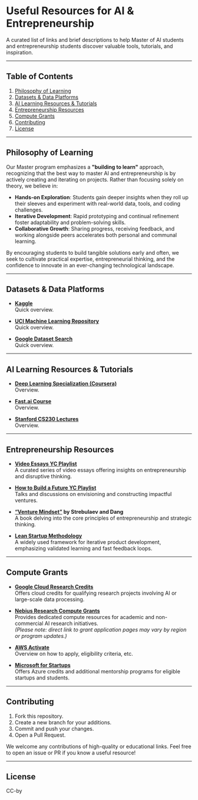 # Useful Resources for AI & Entrepreneurship

A curated list of links and brief descriptions to help Master of AI students and entrepreneurship students discover valuable tools, tutorials, and inspiration.

---

## Table of Contents
1. [Philosophy of Learning](#philosophy-of-learning)
2. [Datasets & Data Platforms](#datasets--data-platforms)
3. [AI Learning Resources & Tutorials](#ai-learning-resources--tutorials)
4. [Entrepreneurship Resources](#entrepreneurship-resources)
5. [Compute Grants](#compute-grants)
6. [Contributing](#contributing)
7. [License](#license)

---

## Philosophy of Learning
Our Master program emphasizes a **"building to learn"** approach, recognizing that the best way to master AI and entrepreneurship is by actively creating and iterating on projects. Rather than focusing solely on theory, we believe in:
- **Hands-on Exploration**: Students gain deeper insights when they roll up their sleeves and experiment with real-world data, tools, and coding challenges.  
- **Iterative Development**: Rapid prototyping and continual refinement foster adaptability and problem-solving skills.  
- **Collaborative Growth**: Sharing progress, receiving feedback, and working alongside peers accelerates both personal and communal learning.  

By encouraging students to build tangible solutions early and often, we seek to cultivate practical expertise, entrepreneurial thinking, and the confidence to innovate in an ever-changing technological landscape.

---

## Datasets & Data Platforms
- **[Kaggle](https://www.kaggle.com/datasets)**  
  Quick overview.

- **[UCI Machine Learning Repository](https://archive.ics.uci.edu/ml/)**  
  Quick overview.

- **[Google Dataset Search](https://datasetsearch.research.google.com/)**  
  Quick overview.


---

## AI Learning Resources & Tutorials
- **[Deep Learning Specialization (Coursera)](https://www.coursera.org/specializations/deep-learning)**  
  Overview.

- **[Fast.ai Course](https://course.fast.ai/)**  
  Overview.

- **[Stanford CS230 Lectures](https://cs230.stanford.edu/)**  
  Overview.


---

## Entrepreneurship Resources
- **[Video Essays YC Playlist](https://www.youtube.com/watch?v=pQnOBHNKlgs&list=PLQ-uHSnFig5OA-fmW_IH2QvAuY7317FFl)**  
  A curated series of video essays offering insights on entrepreneurship and disruptive thinking.

- **[How to Build a Future YC Playlist](https://www.youtube.com/watch?v=tnBQmEqBCY0&list=PLQ-uHSnFig5MoTTcgd8EzenEADqGTQPpW)**  
  Talks and discussions on envisioning and constructing impactful ventures.

- **[“Venture Mindset”](https://www.amazon.de/Venture-Mindset-Smarter-Achieve-Extraordinary/dp/1399809989) by Strebulaev and Dang**  
  A book delving into the core principles of entrepreneurship and strategic thinking.

- **[Lean Startup Methodology](http://theleanstartup.com/)**  
  A widely used framework for iterative product development, emphasizing validated learning and fast feedback loops.

---

## Compute Grants
- **[Google Cloud Research Credits](https://edu.google.com/programs/credits/research/)**  
  Offers cloud credits for qualifying research projects involving AI or large-scale data processing.

- **[Nebius Research Compute Grants](https://nebius.com/nebius-research-credits-program)**  
  Provides dedicated compute resources for academic and non-commercial AI research initiatives.  
  *(Please note: direct link to grant application pages may vary by region or program updates.)*

- **[AWS Activate](https://aws.amazon.com/activate/)**  
  Overview on how to apply, eligibility criteria, etc.

- **[Microsoft for Startups](https://startups.microsoft.com/)**  
  Offers Azure credits and additional mentorship programs for eligible startups and students.

---

## Contributing
1. Fork this repository.
2. Create a new branch for your additions.
3. Commit and push your changes.
4. Open a Pull Request.

We welcome any contributions of high-quality or educational links. Feel free to open an issue or PR if you know a useful resource!

---

## License

CC-by
